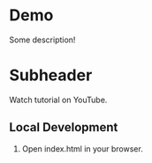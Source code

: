 # Demo

Some description!

# Subheader

Watch tutorial on YouTube.

## Local Development

1. Open index.html in your browser.